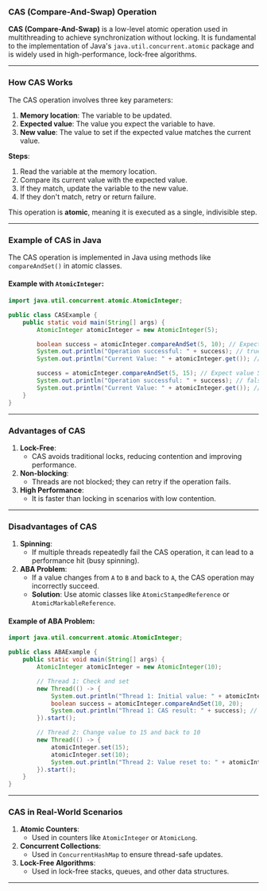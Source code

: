 ### **CAS (Compare-And-Swap) Operation**

**CAS (Compare-And-Swap)** is a low-level atomic operation used in multithreading to achieve synchronization without locking. It is fundamental to the implementation of Java's `java.util.concurrent.atomic` package and is widely used in high-performance, lock-free algorithms.

---

### **How CAS Works**
The CAS operation involves three key parameters:
1. **Memory location**: The variable to be updated.
2. **Expected value**: The value you expect the variable to have.
3. **New value**: The value to set if the expected value matches the current value.

**Steps**:
1. Read the variable at the memory location.
2. Compare its current value with the expected value.
3. If they match, update the variable to the new value.
4. If they don't match, retry or return failure.

This operation is **atomic**, meaning it is executed as a single, indivisible step.

---

### **Example of CAS in Java**
The CAS operation is implemented in Java using methods like `compareAndSet()` in atomic classes.

#### **Example with `AtomicInteger`**:
```java
import java.util.concurrent.atomic.AtomicInteger;

public class CASExample {
    public static void main(String[] args) {
        AtomicInteger atomicInteger = new AtomicInteger(5);

        boolean success = atomicInteger.compareAndSet(5, 10); // Expect value 5, set to 10 if true
        System.out.println("Operation successful: " + success); // true
        System.out.println("Current Value: " + atomicInteger.get()); // 10

        success = atomicInteger.compareAndSet(5, 15); // Expect value 5, set to 15
        System.out.println("Operation successful: " + success); // false
        System.out.println("Current Value: " + atomicInteger.get()); // 10
    }
}
```

---

### **Advantages of CAS**
1. **Lock-Free**:
    - CAS avoids traditional locks, reducing contention and improving performance.
2. **Non-blocking**:
    - Threads are not blocked; they can retry if the operation fails.
3. **High Performance**:
    - It is faster than locking in scenarios with low contention.

---

### **Disadvantages of CAS**
1. **Spinning**:
    - If multiple threads repeatedly fail the CAS operation, it can lead to a performance hit (busy spinning).
2. **ABA Problem**:
    - If a value changes from `A` to `B` and back to `A`, the CAS operation may incorrectly succeed.
    - **Solution**: Use atomic classes like `AtomicStampedReference` or `AtomicMarkableReference`.

#### **Example of ABA Problem**:
```java
import java.util.concurrent.atomic.AtomicInteger;

public class ABAExample {
    public static void main(String[] args) {
        AtomicInteger atomicInteger = new AtomicInteger(10);

        // Thread 1: Check and set
        new Thread(() -> {
            System.out.println("Thread 1: Initial value: " + atomicInteger.get());
            boolean success = atomicInteger.compareAndSet(10, 20);
            System.out.println("Thread 1: CAS result: " + success); // true
        }).start();

        // Thread 2: Change value to 15 and back to 10
        new Thread(() -> {
            atomicInteger.set(15);
            atomicInteger.set(10);
            System.out.println("Thread 2: Value reset to: " + atomicInteger.get());
        }).start();
    }
}
```

---

### **CAS in Real-World Scenarios**
1. **Atomic Counters**:
    - Used in counters like `AtomicInteger` or `AtomicLong`.
2. **Concurrent Collections**:
    - Used in `ConcurrentHashMap` to ensure thread-safe updates.
3. **Lock-Free Algorithms**:
    - Used in lock-free stacks, queues, and other data structures.

---

